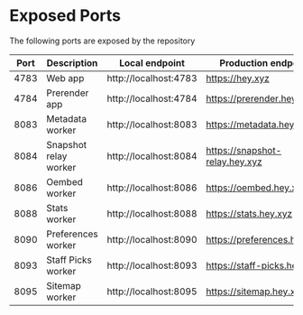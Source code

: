 # Exposed Ports

The following ports are exposed by the repository

| Port | Description           | Local endpoint        | Production endpoint            |
| ---- | --------------------- | --------------------- | ------------------------------ |
| 4783 | Web app               | http://localhost:4783 | https://hey.xyz                |
| 4784 | Prerender app         | http://localhost:4784 | https://prerender.hey.xyz      |
| 8083 | Metadata worker       | http://localhost:8083 | https://metadata.hey.xyz       |
| 8084 | Snapshot relay worker | http://localhost:8084 | https://snapshot-relay.hey.xyz |
| 8086 | Oembed worker         | http://localhost:8086 | https://oembed.hey.xyz         |
| 8088 | Stats worker          | http://localhost:8088 | https://stats.hey.xyz          |
| 8090 | Preferences worker    | http://localhost:8090 | https://preferences.hey.xyz    |
| 8093 | Staff Picks worker    | http://localhost:8093 | https://staff-picks.hey.xyz    |
| 8095 | Sitemap worker        | http://localhost:8095 | https://sitemap.hey.xyz        |
